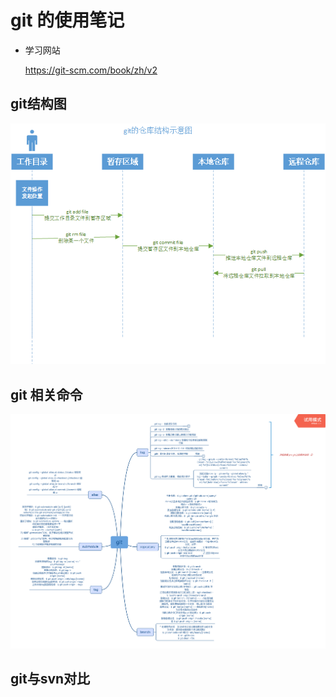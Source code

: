 # git 的使用笔记

- 学习网站

    https://git-scm.com/book/zh/v2

## git结构图

![git的各个存储位置图](https://github.com/zhangymPerson/learning-notes/blob/master/Picture/git%E7%9A%84%E5%90%84%E4%B8%AA%E5%AD%98%E5%82%A8%E4%BD%8D%E7%BD%AE%E5%9B%BE.png)

## git 相关命令

![git命令](https://github.com/zhangymPerson/learning-notes/blob/master/Picture/git%E5%91%BD%E4%BB%A4.png)


## git与svn对比



